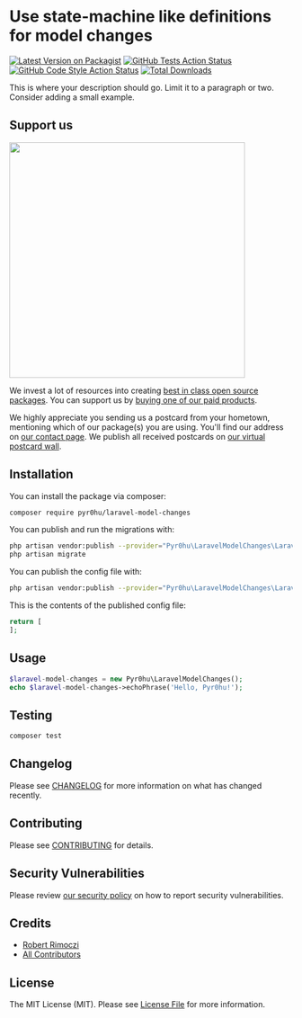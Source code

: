 # Use state-machine like definitions for model changes

[![Latest Version on Packagist](https://img.shields.io/packagist/v/pyr0hu/laravel-model-changes.svg?style=flat-square)](https://packagist.org/packages/pyr0hu/laravel-model-changes)
[![GitHub Tests Action Status](https://img.shields.io/github/workflow/status/pyr0hu/laravel-model-changes/run-tests?label=tests)](https://github.com/pyr0hu/laravel-model-changes/actions?query=workflow%3ATests+branch%3Amaster)
[![GitHub Code Style Action Status](https://img.shields.io/github/workflow/status/pyr0hu/laravel-model-changes/Check%20&%20fix%20styling?label=code%20style)](https://github.com/pyr0hu/laravel-model-changes/actions?query=workflow%3A"Check+%26+fix+styling"+branch%3Amaster)
[![Total Downloads](https://img.shields.io/packagist/dt/pyr0hu/laravel-model-changes.svg?style=flat-square)](https://packagist.org/packages/pyr0hu/laravel-model-changes)


This is where your description should go. Limit it to a paragraph or two. Consider adding a small example.

## Support us

[<img src="https://github-ads.s3.eu-central-1.amazonaws.com/package-laravel-model-changes-laravel.jpg?t=1" width="419px" />](https://spatie.be/github-ad-click/package-laravel-model-changes-laravel)

We invest a lot of resources into creating [best in class open source packages](https://spatie.be/open-source). You can support us by [buying one of our paid products](https://spatie.be/open-source/support-us).

We highly appreciate you sending us a postcard from your hometown, mentioning which of our package(s) you are using. You'll find our address on [our contact page](https://spatie.be/about-us). We publish all received postcards on [our virtual postcard wall](https://spatie.be/open-source/postcards).

## Installation

You can install the package via composer:

```bash
composer require pyr0hu/laravel-model-changes
```

You can publish and run the migrations with:

```bash
php artisan vendor:publish --provider="Pyr0hu\LaravelModelChanges\LaravelModelChangesServiceProvider" --tag="laravel-model-changes-migrations"
php artisan migrate
```

You can publish the config file with:
```bash
php artisan vendor:publish --provider="Pyr0hu\LaravelModelChanges\LaravelModelChangesServiceProvider" --tag="laravel-model-changes-config"
```

This is the contents of the published config file:

```php
return [
];
```

## Usage

```php
$laravel-model-changes = new Pyr0hu\LaravelModelChanges();
echo $laravel-model-changes->echoPhrase('Hello, Pyr0hu!');
```

## Testing

```bash
composer test
```

## Changelog

Please see [CHANGELOG](CHANGELOG.md) for more information on what has changed recently.

## Contributing

Please see [CONTRIBUTING](.github/CONTRIBUTING.md) for details.

## Security Vulnerabilities

Please review [our security policy](../../security/policy) on how to report security vulnerabilities.

## Credits

- [Robert Rimoczi](https://github.com/pyr0hu)
- [All Contributors](../../contributors)

## License

The MIT License (MIT). Please see [License File](LICENSE.md) for more information.

